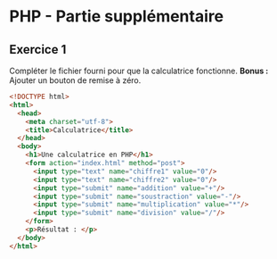 # PHP - Partie supplémentaire

## Exercice 1
Compléter le fichier fourni pour que la calculatrice fonctionne.
**Bonus :** Ajouter un bouton de remise à zéro.

```html
<!DOCTYPE html>
<html>
  <head>
    <meta charset="utf-8">
    <title>Calculatrice</title>
  </head>
  <body>
    <h1>Une calculatrice en PHP</h1>
    <form action="index.html" method="post">
      <input type="text" name="chiffre1" value="0"/>
      <input type="text" name="chiffre2" value="0"/>
      <input type="submit" name="addition" value="+"/>
      <input type="submit" name="soustraction" value="-"/>
      <input type="submit" name="multiplication" value="*"/>
      <input type="submit" name="division" value="/"/>
    </form>
    <p>Résultat : </p>
  </body>
</html>
```